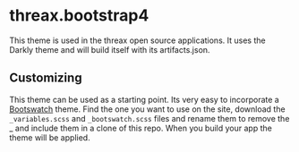 # threax.bootstrap4
This theme is used in the threax open source applications. It uses the Darkly theme and will build itself with its artifacts.json.

## Customizing
This theme can be used as a starting point. Its very easy to incorporate a [Bootswatch](https://bootswatch.com/) theme. Find the one you
want to use on the site, download the `_variables.scss` and `_bootswatch.scss` files and rename them to remove the _ and include them
in a clone of this repo. When you build your app the theme will be applied.
